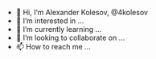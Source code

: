 - 👋 Hi, I’m Alexander Kolesov, @4kolesov
- 👀 I’m interested in ...
- 🌱 I’m currently learning ...
- 💞️ I’m looking to collaborate on ...
- 📫 How to reach me ...

<!---
4kolesov/4kolesov is a ✨ special ✨ repository because its `README.md` (this file) appears on your GitHub profile.
You can click the Preview link to take a look at your changes.
--->
